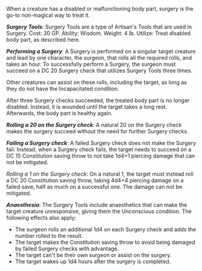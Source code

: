 When a creature has a disabled or malfunctioning body part, surgery is the go-to non-magical way to treat it.

***Surgery Tools***: Surgery Tools are a type of Artisan's Tools that are used in Surgery. Cost: 30 GP. Ability: Wisdom. Weight: 4 lb. Utilize: Treat disabled body part, as described here.

***Performing a Surgery***: A Surgery is performed on a singular target creature and lead by one character, the surgeon, that rolls all the required rolls, and takes an hour. To successfully perform a Surgery, the surgeon must succeed on a DC 20 Surgery check that utilizes Surgery Tools three times.

Other creatures can assist on these rolls, including the target, as long as they do not have the Incapacitated condition.

After three Surgery checks succeeded, the treated body part is no longer disabled. Instead, it is wounded until the target takes a long rest. Afterwards, the body part is healthy again.

***Rolling a 20 on the Surgery check***: A natural 20 on the Surgery check makes the surgery succeed without the need for further Surgery checks.

***Failing a Surgery check***: A failed Surgery check does not make the Surgery fail. Instead, when a Surgery check fails, the target needs to succeed on a DC 15 Constitution saving throw to not take 1d4+1 piercing damage that can not be mitigated.

*Rolling a 1 on the Surgery check*: On a natural 1, the target must instead roll a DC 20 Constitution saving throw, taking 4d4+4 piercing damage on a failed save, half as much on a successful one. The damage can not be mitigated.

***Anaesthesia***: The Surgery Tools include anaesthetics that can make the target creature unresponsive, giving them the Unconscious condition. The following effects also apply:
- The surgeon rolls an additional 1d4 on each Surgery check and adds the number rolled to the result.
- The target makes the Constitution saving throw to avoid being damaged by failed Surgery checks with advantage.
- The target can't be their own surgeon or assist on the surgery.
- The target wakes up 1d4 hours after the surgery is completed.